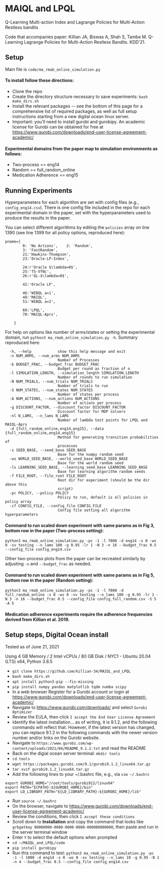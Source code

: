 # MAIQL and LPQL
Q-Learning Multi-action Index and Lagrange Policies for Multi-Action Restless bandits

Code that accompanies paper: Killian JA, Biswas A, Shah S, Tambe M. Q-Learning Lagrange Policies for Multi-Action Restless Bandits. KDD'21.


## Setup

Main file is `code/ma_rmab_online_simulation.py`

#### To install follow these directions:

- Clone the repo
- Create the directory structure necessary to save experiments: `bash make_dirs.sh`
- Install the relevant packages -- see the bottom of this page for a comprehensive list of required packages, as well as full setup instructions starting from a new digital ocean linux server.
- Important: you'll need to install gurobi and gurobipy. An academic license for Gurobi can be obtained for free at https://www.gurobi.com/downloads/end-user-license-agreement-academic/



#### Experimental domains from the paper map to simulation environments as follows:

- Two-process == eng14
- Random == full_random_online
- Medication Adherence == eng15


## Running Experiments

Hyperparameters for each algorithm are set with config files (e.g., `config_eng14.csv`). There is one config file included in the repo for each experimental domain in the paper, set with the hyperparameters used to produce the results in the paper.


You can select different algorithms by editing the `policies` array on line 1390 (see line 1399 for all policy options, reproduced here):
```
pname={
        0: 'No Actions',    2: 'Random',
        3: 'FastRandom', 
        21:'Hawkins-Thompson',
        23:'Oracle-LP-Index',

        24:r'Oracle $\lambda=0$',
        25:'TS-VfNc',
        26:r'QL-$\lambda=0$',

        42:'Oracle LP',

        46:'WIBQL a=1',
        48:'MAIQL',
        51:'WIBQL a=2',

        60:'LPQL',
        70:'MAIQL-Aprx',

    }
```

For help on options like number of arms/states or setting the experimental domain, run `python3 ma_rmab_online_simulation.py -h`. Summary reproduced here:
```
  -h, --help            show this help message and exit
  -n NUM_ARMS, --num_arms NUM_ARMS
                        Number of Processes
  -b BUDGET_FRAC, --budget_frac BUDGET_FRAC
                        Budget per round as fraction of n
  -l SIMULATION_LENGTH, --simulation_length SIMULATION_LENGTH
                        Number of rounds to run simulation
  -N NUM_TRIALS, --num_trials NUM_TRIALS
                        Number of trials to run
  -S NUM_STATES, --num_states NUM_STATES
                        Number of states per process
  -A NUM_ACTIONS, --num_actions NUM_ACTIONS
                        Number of actions per process
  -g DISCOUNT_FACTOR, --discount_factor DISCOUNT_FACTOR
                        Discount factor for MDP solvers
  -nl N_LAMS, --n_lams N_LAMS
                        Number of lambda test points for LPQL and MAIQL-Aprx
  -d {full_random_online,eng14,eng15}, --data {full_random_online,eng14,eng15}
                        Method for generating transition probabilities of
                        processes
  -s SEED_BASE, --seed_base SEED_BASE
                        Base for the numpy random seed
  -ws WORLD_SEED_BASE, --world_seed_base WORLD_SEED_BASE
                        Base for the world random seed
  -ls LEARNING_SEED_BASE, --learning_seed_base LEARNING_SEED_BASE
                        Base for learning algorithm random seeds
  -f FILE_ROOT, --file_root FILE_ROOT
                        Root dir for experiment (should be the dir above this
                        script)
  -pc POLICY, --policy POLICY
                        Policy to run, default is all policies in policy array
  -cf CONFIG_FILE, --config_file CONFIG_FILE
                        Config file setting all algorithm hyperparameters

```


#### Command to run scaled down experiment with same params as in Fig 3, bottom row in the paper (Two-process setting):

`python3 ma_rmab_online_simulation.py -pc -1 -l 7000 -d eng14 -s 0 -ws 0 -sv testing --n_lams 100 -g 0.95 -lr 1 -N 3 -n 16 --budget_frac 0.5 --config_file config_eng14.csv`

Other two-process plots from the paper can be recreated similarly by adjusting `-n` and `--budget_frac` as needed.


#### Command to run scaled down experiment with same params as in Fig 5, bottom row in the paper (Random setting):

`python3 ma_rmab_online_simulation.py -pc -1 -l 7000 -d full_random_online -s 0 -ws 0 -sv testing --n_lams 100 -g 0.95 -lr 1 -N 3 -n 16 --budget_frac 0.5 --config_file config_full_random.csv -S 5 -A 5`


#### Medication adherence experiments require the adherence frequencies derived from Killian et al. 2019.




## Setup steps, Digital Ocean install
Tested as of June 21, 2021

Using 4 GB Memory / 2 Intel vCPUs / 80 GB Disk / NYC1 - Ubuntu 20.04 (LTS) x64, Python 3.8.5

- `git clone https://github.com/killian-34/MAIQL_and_LPQL`
- `bash make_dirs.sh`
- `apt install python3-pip --fix-missing`
- `pip install numpy pandas matplotlib tqdm numba scipy`
- In a web browser Register for a Gurobi account or login at https://www.gurobi.com/downloads/end-user-license-agreement-academic/ 
- Navigate to https://www.gurobi.com/downloads/ and select `Gurobi Optimizer`
- Review the EULA, then click `I accept the End User License Agreement`
- Identify the latest installation... as of writing, it is 9.1.2, and the following commands will reflect that. However, if the latest version has changed, you can replace 9.1.2 in the following commands with the newer version number and/or links on the Gurobi website.
- Navigate to `https://www.gurobi.com/wp-content/uploads/2021/04/README_9.1.2.txt` and read the README
- Back on the digial ocean server terminal: `mkdir tools`
- `cd tools`
- `wget https://packages.gurobi.com/9.1/gurobi9.1.2_linux64.tar.gz`
- `tar xvzf gurobi9.1.2_linux64.tar.gz`
- Add the following lines to your ~/.bashrc file, e.g., via `vim ~/.bashrc`
```
export GUROBI_HOME="/root/tools/gurobi912/linux64"
export PATH="${PATH}:${GUROBI_HOME}/bin"
export LD_LIBRARY_PATH="${LD_LIBRARY_PATH}:${GUROBI_HOME}/lib"
``` 
- Run `source ~/.bashrc`
- On the browser, navigate to https://www.gurobi.com/downloads/end-user-license-agreement-academic/
- Review the conditions, then click `I accept these conditions`
- Scroll down to **Installation** and copy the command that looks like `grbgetkey 00000000-0000-0000-0000-000000000000`, then paste and run in the server terminal window
- Enter `Y` to select the default options when prompted
- `cd ~/MAIQL_and_LPQL/code`
- `pip install gurobipy`
- Run this command to test: `python3 ma_rmab_online_simulation.py -pc -1 -l 1000 -d eng14 -s 0 -ws 0 -sv testing --n_lams 10 -g 0.95 -N 1 -n 4 --budget_frac 0.5 --config_file config_eng14.csv`



